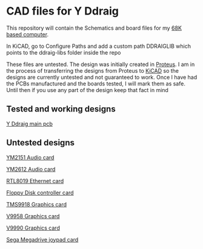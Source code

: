 # CAD files for Y Ddraig
This repository will contain the Schematics and board files for my [68K based computer](https://ddraig68k.com).

In KiCAD, go to Configure Paths and add a custom path DDRAIGLIB which points to the ddraig-libs folder inside the repo

These files are untested. The design was initially created in [Proteus](https://www.labcenter.com/). I am in the process of transferring the designs from Proteus to [KiCAD](https://www.kicad.org/) so the designs are currently untested and not guaranteed to work. Once I have had the PCBs manufactured and the boards tested, I will mark them as safe. Until then if you use any part of the design keep that fact in mind


## Tested and working designs

[Y Ddraig main pcb](/ddraig68k/hardware/tree/master/yddraig)

## Untested designs

[YM2151 Audio card](/ddraig68k/hardware/tree/master/expansion/AudioYM2151)

[YM2612 Audio card](/ddraig68k/hardware/tree/master/expansion/AudioYM2612)

[RTL8019 Ethernet card](/ddraig68k/hardware/tree/master/expansion/Eth8019)

[Floppy Disk controller card](/ddraig68k/hardware/tree/master/expansion/FloppyDiskController)

[TMS9918 Graphics card](/ddraig68k/hardware/tree/master/expansion/GfxTMS9918)

[V9958 Graphics card](/ddraig68k/hardware/tree/master/expansion/GfxV9958)

[V9990 Graphics card](/ddraig68k/hardware/tree/master/expansion/GfxV9990)

[Sega Megadrive joypad card](/ddraig68k/hardware/tree/master/expansion/JoypadController)


